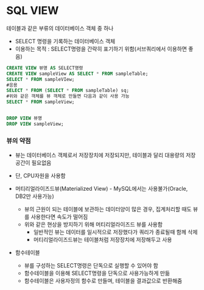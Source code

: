 # SQL VIEW

테이블과 같은 부류의 데이터베이스 객체 중 하나

- SELECT 명령을 기록하는 데이터베이스 객체
- 이용하는 목적 : SELECT명령을 간략히 표기하기 위함(서브쿼리에서 이용하면 좋음)

```sql
CREATE VIEW 뷰명 AS SELECT명령
CREATE VIEW sampleView AS SELECT * FROM sampleTable;
SELECT * FROM sampleVIew;
#응용
SELECT * FROM (SELECT * FROM sampleTable) sq; 
#위와 같은 객체를 뷰 객체로 만들면 다음과 같이 사용 가능
SELECT * FROM sampleView;


DROP VIEW 뷰명
DROP VIEW sampleView;
```

### 뷰의 약점

- 뷰는 데이터베이스 객체로서 저장장치에 저장되지만, 테이블과 달리 대용량의 저장공간이 필요없음
- 단, CPU자원을 사용함

- 머티리얼라이즈드뷰(Materialized View) - MySQL에서는 사용불가(Oracle, DB2만 사용가능)
  - 뷰의 근원이 되는 테이블에 보관하는 데이터양이 많은 경우, 집계처리할 때도 뷰를 사용한다면 속도가 떨어짐
  - 위와 같은 현상을 방지하기 위해 머티리얼라이즈드 뷰를 사용함
    - 일반적인 뷰는 데이터를 일시적으로 저장했다가 쿼리가 종료될때 함께 삭제
    - 머티리얼라이즈드뷰는 테이블처럼 저장장치에 저장해두고 사용
- 함수테이블
  - 뷰를 구성하는 SELECT명령은 단독으로 실행할 수 있어야 함
  - 함수테이블을 이용해 SELECT명령을 단독으로 사용가능하게 만듦
  - 함수테이블은 사용자정의 함수로 만들며, 테이블을 결과값으로 반환해줌

